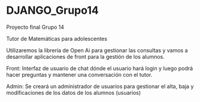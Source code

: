 # DJANGO_Grupo14
Proyecto final Grupo 14

Tutor de Matemáticas para adolescentes

Utilizaremos la librería de Open Ai para gestionar las consultas y vamos a desarrollar aplicaciones de front para la gestión de los alumnos.

Front:
Interfaz de usuario de chat dónde el usuario hará login y luego podrá hacer preguntas y mantener una conversación con el tutor.

Admin:
Se creará un administrador de usuarios para gestionar el alta, baja y modificaciones de los datos de los alumnos (usuarios)


